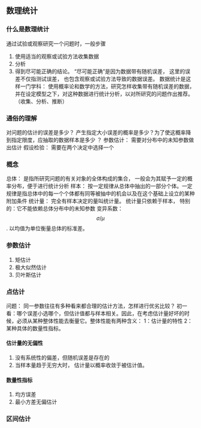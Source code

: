 ## 数理统计

### 什么是数理统计
通过试验或观察研究一个问题时，一般步骤
1. 使用适当的观察或试验方法收集数据
2. 分析
3. 得到尽可能正确的结论。 
“尽可能正确”是因为数据带有随机误差， 这里的误差不仅指测试误差， 也包含观察或试验方法导致的数据误差。
数据统计是这样一门学科： 使用概率论和数学的方法，研究怎样收集带有随机误差的数据，并在设定模型之下，对这种数据进行统计分析，以对所研究的问题作出推荐。 （收集、分析、推断）

### 通俗的理解
对问题的估计的误差是多少？ 产生指定大小误差的概率是多少？为了使这概率降到指定限度，应抽取的数据样本是多少 ？
参数估计： 需要对分布中的未知参数做出估计
假设检验： 需要在两个决定中选择一个

### 概念  
总体： 是指所研究问题的有关对象的全体构成的集合， 一般会为其赋予一定的概率分布，便于进行统计分析
样本： 按一定规律从总体中抽出的一部分个体。一定规律是指总体中的每一个个体都有同等被抽中的机会以及在这个基础上设立的某种附加条件
统计量： 完全有样本决定的量叫统计量。 统计量只依赖于样本， 特别的：它不能依赖总体分布中的未知参数
变异系数： $$\sigma / \mu $$ . 以均值为单位衡量总体的标准差。

### 参数估计

1. 矩估计
2. 极大似然估计
3. 贝叶斯估计

### 点估计
问题： 同一参数往往有多种看来都合理的估计方法，怎样进行优劣比较？ 初一看：哪个误差小选哪个，但估计值都与样本相关。因此，在考虑估计量好坏的时候，必须从某种整体性能去衡量它。整体性能有两种含义： 1：估计量的特性 2：某种具体的数量性指标。

#### 估计量的无偏性
1. 没有系统性的偏差，但随机误差是存在的
2. 当样本量趋于无穷大时， 估计量以概率收敛于被估计值。

#### 数量性指标
1. 均方误差 
2. 最小方差无偏估计 

### 区间估计
